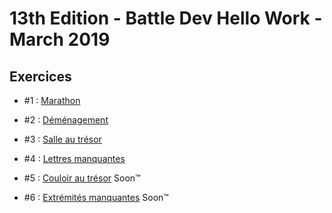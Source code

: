 # 13th Edition - Battle Dev Hello Work - March 2019

## Exercices

- #1 : [Marathon](exercice-1/index.js)

- #2 : [Déménagement](exercice-2/index.js)

- #3 : [Salle au trésor](exercice-3/index.js)

- #4 : [Lettres manquantes](exercice-4/index.js)

- #5 : [Couloir au trésor](exercice-5/index.js) Soon™

- #6 : [Extrémités manquantes](exercice-6/index.js) Soon™